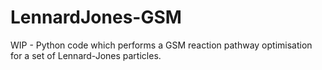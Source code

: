 # LennardJones-GSM
WIP - Python code which performs a GSM reaction pathway optimisation for a set of Lennard-Jones particles.
